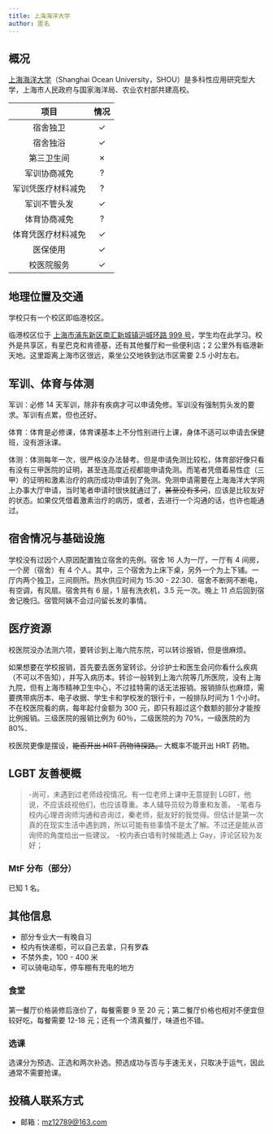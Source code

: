 ```yaml
---
title: 上海海洋大学
author: 匿名
---
```


## 概况

[上海海洋大学](https://www.shou.edu.cn)（Shanghai Ocean University，SHOU）是多科性应用研究型大学，上海市人民政府与国家海洋局、农业农村部共建高校。

|项目|情况|
|:---:|:---:|
|宿舍独卫|✓|
|宿舍独浴|✓|
|第三卫生间|✗|
|军训协商减免|?|
|军训凭医疗材料减免|?|
|军训不管头发|✓|
|体育协商减免|?|
|体育凭医疗材料减免|✓|
|医保使用|✓|
|校医院服务|✓|

## 地理位置及交通

学校只有一个校区即临港校区。

临港校区位于 [上海市浦东新区南汇新城镇沪城环路 999 号](https://amap.com/place/B00155K8GN)，学生均在此学习。校外是共享区，有星巴克和肯德基，还有其他餐厅和一些便利店；2 公里外有临港新天地。这里距离上海市区很远，乘坐公交地铁到达市区需要 2.5 小时左右。

## 军训、体育与体测

军训：必修 14 天军训，除非有疾病才可以申请免修。军训没有强制剪头发的要求。军训有点累，但也还好。

体育：体育是必修课，体育课基本上不分性别进行上课，身体不适可以申请去保健班，没有游泳课。

体测：体测每年一次，很严格没办法替考。但是申请免测比较松，体育部好像只看有没有三甲医院的证明，甚至连高度近视都能申请免测。而笔者凭借着易性症（三甲）的证明和激素治疗的病历成功申请到了免测。免测申请需要在上海海洋大学网上办事大厅申请，当时笔者申请时很快就通过了，~~甚至没有多问~~，应该是比较友好的状态。如果仅凭借着激素治疗的病历，或者，去进行一个沟通的话，也许也能通过。

## 宿舍情况与基础设施

学校没有过因个人原因配置独立宿舍的先例。宿舍 16 人为一厅，一厅有 4 间房，一个房（宿舍）有 4 个人。其中，三个宿舍为上床下桌，另外一个为上下铺。一厅内两个独卫，三间厕所。热水供应时间为 15:30 - 22:30．宿舍不断网不断电，有空调，有风扇。宿舍共有 6 层，1 层有洗衣机，3.5 元一次。晚上 11 点后回到宿舍记晚归。宿管阿姨不会过问留长发的事情。

## 医疗资源

校医院没办法测六项，要转诊到上海六院东院，可以转诊报销，但是很麻烦。

如果想要在学校报销，首先要去医务室转诊。分诊护士和医生会问你看什么疾病（不可以不告知），并写入病历本。转诊一般转到上海六院等几所医院，没有上海九院，但有上海市精神卫生中心，不过挂特需的话无法报销。报销排队也麻烦，需要携带病历本、电子收据、学生卡和学校发的银行卡，一般排队时间为 1 个小时。不在校医院看的病，每年起付金额为 300 元，即只有超过这个数额的部分才能按比例报销。三级医院的报销比例为 60％，二级医院的为 70%，一级医院的为 80%．

校医院更像是摆设，~~能否开出    HRT 药物待探路。~~  大概率不能开出 HRT 药物。

## LGBT 友善梗概

 > -尚可，未遇到过老师歧视情况。有一位老师上课中无意提到 LGBT，他说，不应该歧视他们，也应该尊重。本人辅导员较为尊重和友善。
 > -笔者与校内心理咨询师沟通和咨询过，秦老师，挺友好的我觉得。但估计是第一次真的在现实生活中遇到跨，所以可能有些事情不是太了解。不过还是能从咨询师的角度给出一些建议。
 > -校内表白墙有时候能遇上 Gay，评论区较为友好；

### MtF 分布（部分）

已知 1 名。

## 其他信息

- 部分专业大一有晚自习
- 校内有快递柜，可以自己去拿，只有罗森
- 不禁外卖，100 - 400 米
- 可以骑电动车，停车棚有充电的地方

### 食堂

第一餐厅价格装修后涨价了，每餐需要 9 至 20 元；第二餐厅价格也相对不便宜但较好吃，每餐需要 12-18 元；还有一个清真餐厅，味道也不错。

### 选课

选课分为预选、正选和两次补选。预选成功与否与手速无关，只取决于运气，因此通常不需要抢课。

## 投稿人联系方式

- 邮箱：<mz12789@163.com>
